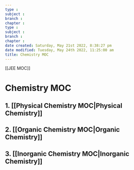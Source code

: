 ```yaml
---
type : 
subject : 
branch :
chapter :
type : 
subject : 
branch :
chapter :
date created: Saturday, May 21st 2022, 8:38:27 pm
date modified: Tuesday, May 24th 2022, 11:25:00 am
title: Chemistry MOC
---
```


[[JEE MOC]]

# Chemistry MOC

## 1. [[Physical Chemistry MOC|Physical Chemistry]]

## 2. [[Organic Chemistry MOC|Organic Chemistry]]

## 3. [[Inorganic Chemistry MOC|Inorganic Chemistry]]

